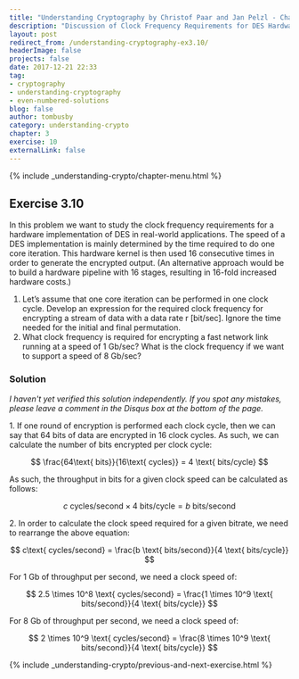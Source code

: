 ```yaml
---
title: "Understanding Cryptography by Christof Paar and Jan Pelzl - Chapter 3 Solutions - Ex3.10"
description: "Discussion of Clock Frequency Requirements for DES Hardware Implementations"
layout: post
redirect_from: /understanding-cryptography-ex3.10/
headerImage: false
projects: false
date: 2017-12-21 22:33
tag:
- cryptography
- understanding-cryptography
- even-numbered-solutions
blog: false
author: tombusby
category: understanding-crypto
chapter: 3
exercise: 10
externalLink: false
---
```


{% include _understanding-crypto/chapter-menu.html %}

## Exercise 3.10

In this problem we want to study the clock frequency requirements for a hardware implementation of DES in real-world applications. The speed of a DES implementation is mainly determined by the time required to do one core iteration. This hardware kernel is then used 16 consecutive times in order to generate the encrypted output. (An alternative approach would be to build a hardware pipeline with 16 stages, resulting in 16-fold increased hardware costs.)

1. Let’s assume that one core iteration can be performed in one clock cycle. Develop an expression for the required clock frequency for encrypting a stream of data with a data rate r [bit/sec]. Ignore the time needed for the initial and final permutation.
2. What clock frequency is required for encrypting a fast network link running at a speed of 1 Gb/sec? What is the clock frequency if we want to support a speed of 8 Gb/sec?

### Solution

*I haven't yet verified this solution independently. If you spot any mistakes, please leave a comment in the Disqus box at the bottom of the page.*

1\. If one round of encryption is performed each clock cycle, then we can say that 64 bits of data are encrypted in 16 clock cycles. As such, we can calculate the number of bits encrypted per clock cycle:

$$ \frac{64\text{ bits}}{16\text{ cycles}} = 4 \text{ bits/cycle} $$

As such, the throughput in bits for a given clock speed can be calculated as follows:

$$ c\text{ cycles/second} \times 4 \text{ bits/cycle} = b \text{ bits/second} $$

2\. In order to calculate the clock speed required for a given bitrate, we need to rearrange the above equation:

$$ c\text{ cycles/second} = \frac{b \text{ bits/second}}{4 \text{ bits/cycle}} $$

For 1 Gb of throughput per second, we need a clock speed of:

$$ 2.5 \times 10^8 \text{ cycles/second} = \frac{1 \times 10^9 \text{ bits/second}}{4 \text{ bits/cycle}} $$

For 8 Gb of throughput per second, we need a clock speed of:

$$ 2 \times 10^9 \text{ cycles/second} = \frac{8 \times 10^9 \text{ bits/second}}{4 \text{ bits/cycle}} $$

{% include _understanding-crypto/previous-and-next-exercise.html %}
